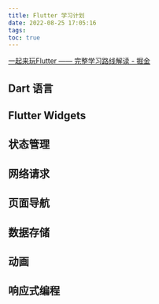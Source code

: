 ```yaml
---
title: Flutter 学习计划
date: 2022-08-25 17:05:16
tags:
toc: true
---
```




[一起来玩Flutter —— 完整学习路线解读 - 掘金](https://www.google.com.hk/url?sa=t&rct=j&q=&esrc=s&source=web&cd=&ved=2ahUKEwjTi-qD0uH5AhWemFYBHcpkBCsQFnoECAwQAQ&url=https%3A%2F%2Fjuejin.cn%2Fpost%2F7022246208097746958&usg=AOvVaw2TsnAL-f42O2cwA7wFj61L)

## Dart 语言

## Flutter Widgets

## 状态管理

## 网络请求

## 页面导航

## 数据存储

## 动画

## 响应式编程
